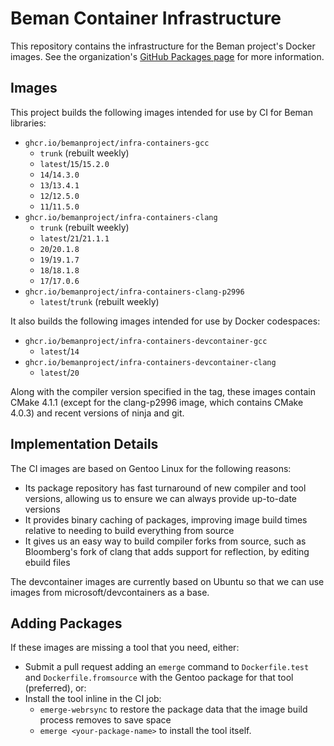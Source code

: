 # Beman Container Infrastructure

<!--
SPDX-License-Identifier: Apache-2.0 WITH LLVM-exception
-->

This repository contains the infrastructure for the Beman project's Docker images. See the
organization's [GitHub Packages page](https://github.com/orgs/bemanproject/packages) for
more information.

## Images

This project builds the following images intended for use by CI for Beman libraries:

- `ghcr.io/bemanproject/infra-containers-gcc`
  - `trunk` (rebuilt weekly)
  - `latest`/`15`/`15.2.0`
  - `14`/`14.3.0`
  - `13`/`13.4.1`
  - `12`/`12.5.0`
  - `11`/`11.5.0`
- `ghcr.io/bemanproject/infra-containers-clang`
  - `trunk` (rebuilt weekly)
  - `latest`/`21`/`21.1.1`
  - `20`/`20.1.8`
  - `19`/`19.1.7`
  - `18`/`18.1.8`
  - `17`/`17.0.6`
- `ghcr.io/bemanproject/infra-containers-clang-p2996`
  - `latest`/`trunk` (rebuilt weekly)

It also builds the following images intended for use by Docker codespaces:

- `ghcr.io/bemanproject/infra-containers-devcontainer-gcc`
  - `latest`/`14`
- `ghcr.io/bemanproject/infra-containers-devcontainer-clang`
  - `latest`/`20`

Along with the compiler version specified in the tag, these images contain CMake 4.1.1
(except for the clang-p2996 image, which contains CMake 4.0.3) and recent versions of
ninja and git.

## Implementation Details

The CI images are based on Gentoo Linux for the following reasons:

- Its package repository has fast turnaround of new compiler and tool versions, allowing
  us to ensure we can always provide up-to-date versions
- It provides binary caching of packages, improving image build times relative to needing
  to build everything from source
- It gives us an easy way to build compiler forks from source, such as Bloomberg's fork of
  clang that adds support for reflection, by editing ebuild files
  
The devcontainer images are currently based on Ubuntu so that we can use images from
microsoft/devcontainers as a base.

## Adding Packages

If these images are missing a tool that you need, either:

- Submit a pull request adding an `emerge` command to `Dockerfile.test` and
  `Dockerfile.fromsource` with the Gentoo package for that tool (preferred), or:
- Install the tool inline in the CI job:
  - `emerge-webrsync` to restore the package data that the image build process removes to
    save space
  - `emerge <your-package-name>` to install the tool itself.
